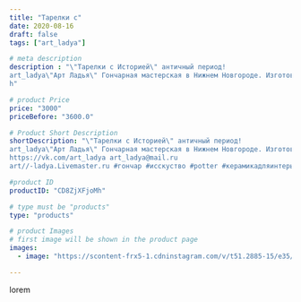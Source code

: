 ```yaml
---
title: "Тарелки с"
date: 2020-08-16
draft: false
tags: ["art_ladya"]

# meta description
description : "\"Тарелки с Историей\" античный период! 
art_ladya\"Арт Ладья\" Гончарная мастерская в Нижнем Новгороде. Изготовление керамики и мастер//-классы по обучению. 
h"

# product Price
price: "3000"
priceBefore: "3600.0"

# Product Short Description
shortDescription: "\"Тарелки с Историей\" античный период! 
art_ladya\"Арт Ладья\" Гончарная мастерская в Нижнем Новгороде. Изготовление керамики и мастер//-классы по обучению. 
https://vk.com/art_ladya art_ladya@mail.ru 
art//-ladya.Livemaster.ru #гончар #исскуство #potter #керамикадляинтерьера #керамикаручнаяработа #гончарнаямастерская #керамиканазаказ #handmade #посудаизглины #керамика  #эксклюзивнаякерамика #painter #dishes #decor #ceramicar #antiquity #античнаякерамика #claygoods #restaurant #earthenware #ceramic #design #bowl #dish #plate #ceramicart #berries #авторскаякерамика #историческаяреконструкция"

#product ID
productID: "CD8ZjXFjoMh"

# type must be "products"
type: "products"

# product Images
# first image will be shown in the product page
images:
  - image: "https://scontent-frx5-1.cdninstagram.com/v/t51.2885-15/e35/118066686_134352698364911_4132491962680697458_n.jpg?se=7&_nc_ht=scontent-frx5-1.cdninstagram.com&_nc_cat=111&_nc_ohc=KaL2qaaLJwoAX_MgZWK&edm=APU89FABAAAA&ccb=7-4&oh=b013f8bc83bdc7259dfefb88e16062c0&oe=612B4C3C&_nc_sid=86f79a&ig_cache_key=MjM3Njg4NzA4NDQ3ODUzMDMzNw%3D%3D.2-ccb7-4"

---
```

lorem
